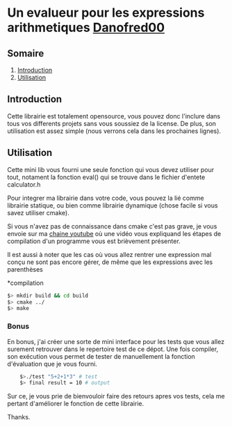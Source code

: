 # Un evalueur pour les expressions arithmetiques [Danofred00](https://github.com/danofred00)


## Somaire
1. <a href="#intro">Introduction</a>
2. <a href="#usage">Utilisation</a>

## <h2 id="intro">Introduction</h2>

Cette librairie est totalement opensource, vous pouvez donc l'inclure dans tous vos differents projets sans vous soussiez de la license. De plus, son utilisation est assez simple (nous verrons cela dans les prochaines lignes).


## <h2 id="usage">Utilisation</h2>

Cette mini lib vous fourni une seule fonction qui vous devez utiliser pour tout, notament la fonction eval() qui se trouve dans le fichier d'entete calculator.h

Pour integrer ma librairie dans votre code, vous pouvez la lié comme librairie statique, ou bien comme librairie dynamique (chose facile si vous savez utiliser cmake).

Si vous n'avez pas de connaissance dans cmake c'est pas grave, je vous envoie sur ma [chaine youtube](https://youtube.com/harptutos) où une vidéo vous expliquand les étapes de compilation d'un programme vous est brièvement présenter.

Il est aussi à noter que les cas où vous allez rentrer une expression mal conçu ne sont pas encore gérer, de même que les expressions avec les parenthèses

*compilation
```sh
$> mkdir build && cd build
$> cmake ../
$> make
```

### Bonus
En bonus, j'ai créer une sorte de mini interface pour les tests que vous allez surement retrouver dans le repertoire test de ce dépot. Une fois compiler, son exécution vous permet de tester de manuellement la fonction d'évaluation que je vous fourni.

```sh
    $>./test "5+2+1*3" # test
    $> final result = 10 # output
```

Sur ce, je vous prie de bienvouloir faire des retours apres vos tests, cela me pertant d'améliorer le fonction de cette librairie.

Thanks.
